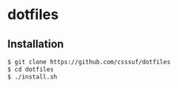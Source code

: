 # dotfiles

## Installation

```bash
$ git clone https://github.com/csssuf/dotfiles
$ cd dotfiles
$ ./install.sh
```
